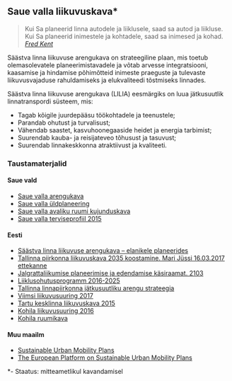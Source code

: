 ## Saue valla liikuvuskava*

> Kui Sa planeerid linna autodele ja liiklusele, saad
> sa autod ja liikluse. Kui Sa planeerid inimestele
> ja kohtadele, saad sa inimesed ja kohad. _[Fred Kent](http://www.rupprecht-consult.eu/uploads/tx_rupprecht/SUMP_Brochure_EE_web.pdf)_

Säästva linna liikuvuse arengukava on strateegiline plaan, mis toetub olemasolevatele planeerimistavadele ja võtab arvesse integratsiooni, kaasamise ja hindamise põhimõtteid inimeste praeguste ja tulevaste liikuvusvajaduse rahuldamiseks ja elukvaliteedi tõstmiseks linnades.

Säästva linna liikuvuse arengukava (LILIA) eesmärgiks on luua jätkusuutlik linnatranspordi süsteem, mis:
-	 Tagab kõigile juurdepääsu töökohtadele ja teenustele;
-	 Parandab ohutust ja turvalisust;
-	 Vähendab saastet, kasvuhoonegaaside heidet ja energia tarbimist;
-	 Suurendab kauba- ja reisijateveo tõhusust ja tasuvust;
-	 Suurendab linnakeskkonna atraktiivust ja kvaliteeti.

### Taustamaterjalid

#### Saue vald
- [Saue valla arengukava](https://www.riigiteataja.ee/akt/408112016010)
- [Saue valla üldplaneering](http://sauevald.ee/uldplaneering)
- [Saue valla avaliku ruumi kujunduskava](http://sauevald.ee/avalik-ruum)
- [Saue valla terviseprofiil 2015](https://www.riigiteataja.ee/aktilisa/4050/2201/6072/28012016_maarus_nr_4_lisa_1.pdf)

#### Eesti
- [Säästva linna liikuvuse arengukava – elanikele planeerides](http://www.rupprecht-consult.eu/uploads/tx_rupprecht/SUMP_Brochure_EE_web.pdf)
- [Tallinna piirkonna liikuvuskava 2035 koostamine. Mari Jüssi 16.03.2017 ettekanne](http://f.ell.ee/failid/LVP/2017/17/02_LiikuvuskavaTutvustus_MJ_2017_03_16LinnadVallad.pdf)
- [Jalgrattaliikumise planeerimise ja edendamise käsiraamat. 2103](https://www.tartu.ee/sites/default/files/uploads/Transport/jalgrattaliikluse_kasiraamat.pdf)
- [Liiklusohutusprogramm 2016-2025](https://www.mnt.ee/et/liikleja/liiklusohutusprogramm-2016-2025)
- [Tallinna linnapiirkonna jätkusuutliku arengu strateegia](https://www.riigiteataja.ee/aktilisa/4260/2201/5061/1110130374.attachment.pdf)
- [Viimsi	liikuvusuuring 2017](http://www.viimsivald.ee/public/Viimsi_liikuvusuuringu_aruanne-e.pdf)
- [Tartu kesklinna liikuvuskava 2015](http://www.tartu.ee/yldplaneering2030/Lisa9_Tartu_kesklinna_liikuvuskava.pdf)
- [Kohila liikuvusuuring 2016](https://kohila.kovtp.ee/documents/1123203/1271448/Kohila+liikuvusuuringu+aruanne_2016-04-27.pdf/2f549cfe-8aaa-4a25-890e-429050703b65)
- [Kohila ruumikava](http://www.linnalabor.ee/failid/n/c44320bf9f3929406461908569061643)

#### Muu maailm
- [Sustainable Urban Mobility Plans](https://ec.europa.eu/transport/themes/urban/urban_mobility/urban_mobility_actions/sump_en)
- [The European Platform on Sustainable Urban Mobility Plans](http://www.eltis.org/mobility-plans/european-platform)

*- Staatus: mitteametlikul kavandamisel
